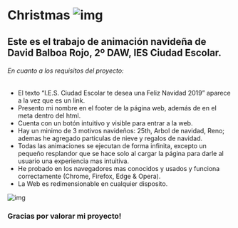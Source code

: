 # Christmas ![img](https://github.com/itsnotLonee/christmas/blob/master/img/icon.png?raw=true)

## Este es el trabajo de animación navideña de David Balboa Rojo, 2º DAW, IES Ciudad Escolar.

###### En cuanto a los requisitos del proyecto:
- El texto  “I.E.S. Ciudad Escolar te desea una Feliz Navidad 2019” aparece a la vez que es un link.
- Presento mi nombre en el footer de la página web, además de en el meta dentro del html.
- Cuenta con un botón intuitivo y visible para entrar a la web.
- Hay un minimo de 3 motivos navideños: 25th, Arbol de navidad, Reno; ademas he agregado particulas de nieve y regalos de navidad.
- Todas las animaciones se ejecutan de forma infinita, excepto un pequeño resplandor que se hace solo al cargar la página para darle al usuario una experiencia mas intuitiva.
- He probado en los navegadores mas conocidos y usados y funciona correctamente (Chrome, Firefox, Edge & Opera).
- La Web es redimensionable en cualquier disposito.

![img](https://github.com/itsnotLonee/christmas/blob/master/img/Capture.PNG?raw=true)

### Gracias por valorar mi proyecto!
